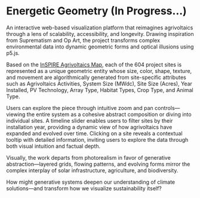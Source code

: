 # Energetic Geometry (In Progress...)

An interactive web-based visualization platform that reimagines agrivoltaics through a lens of scalability, accessibility, and longevity. Drawing inspiration from Suprematism and Op Art, the project transforms complex environmental data into dynamic geometric forms and optical illusions using p5.js.

Based on the [InSPIRE Agrivoltaics Map](https://openei.org/wiki/InSPIRE/Agrivoltaics_Map), each of the 604 project sites is represented as a unique geometric entity whose size, color, shape, texture, and movement are algorithmically generated from site-specific attributes such as Agrivoltaics Activities, System Size (MWdc), Site Size (Acres), Year Installed, PV Technology, Array Type, Habitat Types, Crop Type, and Animal Type.

Users can explore the piece through intuitive zoom and pan controls—viewing the entire system as a cohesive abstract composition or diving into individual sites. A timeline slider enables users to filter sites by their installation year, providing a dynamic view of how agrivoltaics have expanded and evolved over time. Clicking on a site reveals a contextual tooltip with detailed information, inviting users to explore the data through both visual intuition and factual depth.

Visually, the work departs from photorealism in favor of generative abstraction—layered grids, flowing patterns, and evolving forms mirror the complex interplay of solar infrastructure, agriculture, and biodiversity.

How might generative systems deepen our understanding of climate solutions—and transform how we visualize sustainability itself?
